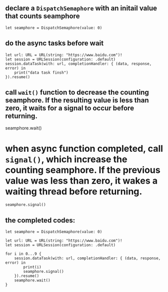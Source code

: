 ## declare a `DispatchSemaphore` with an initail value that counts seamphore

```
let seamphore = DispatchSemaphore(value: 0)
```

## do the async tasks before wait

```
let url: URL = URL(string: "https://www.baidu.com")!
let session = URLSession(configuration: .default)
session.dataTask(with: url, completionHandler: { (data, response, error) in
    print("data task finsh")
}).resume()
```

## call `wait()` function to decrease the counting seamphore. If the resulting value is less than zero, it waits for a signal to occur before returning.

seamphore.wait()

# when async function completed, call `signal()`, which increase the counting seamphore. If the previous value was less than zero, it wakes a waiting thread before returning.

```
seamphore.signal()
```

## the completed codes:


```
let seamphore = DispatchSemaphore(value: 0)

let url: URL = URL(string: "https://www.baidu.com")!
let session = URLSession(configuration: .default)

for i in 0...9 {
    session.dataTask(with: url, completionHandler: { (data, response, error) in
        print(i)
        seamphore.signal()
    }).resume()
    seamphore.wait()
}
```